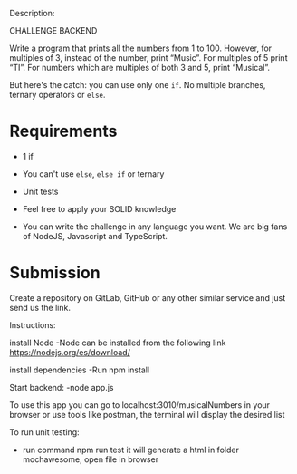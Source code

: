 Description:

CHALLENGE BACKEND

Write a program that prints all the numbers from 1 to 100. However, for multiples of 3, instead of the number, print “Music”. For multiples of 5 print “TI”. For numbers which are multiples of both 3 and 5, print “Musical”.

But here's the catch: you can use only one `if`. No multiple branches, ternary operators or `else`.

# Requirements

* 1 if

* You can't use `else`, `else if` or ternary

* Unit tests

* Feel free to apply your SOLID knowledge

* You can write the challenge in any language you want. We are big fans of NodeJS, Javascript and TypeScript.

# Submission

Create a repository on GitLab, GitHub or any other similar service and just send us the link.


Instructions:

install Node
-Node can be installed from the following link https://nodejs.org/es/download/

install dependencies
-Run npm install

Start backend:
-node app.js

To use this app you can go to localhost:3010/musicalNumbers in your browser or use tools like postman,  the terminal will display the desired list

To run unit testing:
- run command npm run test it will generate a html in folder mochawesome, open file in browser

